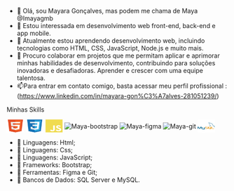 - 👋 Olá, sou Mayara Gonçalves, mas podem me chama de Maya @Imayagmb
- 👀  Estou interessada em desenvolvimento web front-end, back-end e app mobile.
- 🌱 Atualmente estou aprendendo desenvolvimento web, incluindo tecnologias como HTML, CSS, JavaScript, Node.js e muito mais.
- 💞️ Procuro colaborar em projetos que me permitam aplicar e aprimorar minhas habilidades de desenvolvimento, contribuindo para soluções inovadoras e desafiadoras. Aprender e crescer com uma equipe talentosa.
- 📫Para entrar em contato comigo, basta acessar meu perfil profissional : (https://www.linkedin.com/in/mayara-gon%C3%A7alves-281051239/)

<!---
Imayagmb/Imayagmb is a ✨ special ✨ repository because its `README.md` (this file) appears on your GitHub profile.
You can click the Preview link to take a look at your changes.
--->

Minhas Skills
<p align = "left" </p>
   <img align="center" alt="Maya-HTML" height="30" width="40" src="https://raw.githubusercontent.com/devicons/devicon/master/icons/html5/html5-original.svg">
   <img align="center" alt="Maya" height="30" width="40" src="https://raw.githubusercontent.com/devicons/devicon/master/icons/css3/css3-original.svg">
   <img align="center" alt="Maya-Js" height="30" width="40" src="https://raw.githubusercontent.com/devicons/devicon/master/icons/javascript/javascript-plain.svg">
   <img align="center" alt="Maya-bootstrap" height="30" width="40" src="https://uxwing.com/wp-content/themes/uxwing/download/brands-and-social-media/bootstrap-5-logo-icon.png">
   <img align="center" alt="Maya-figma" height="30" width="40" src="https://cdn-icons-png.flaticon.com/512/5968/5968705.png">
   <img align="center" alt="Maya-git" height="30" width="40" src="https://upload.wikimedia.org/wikipedia/commons/thumb/3/3f/Git_icon.svg/2048px-Git_icon.svg.png">
   <img align="center" alt="Maya-mysql" height="30" width="40" src="https://raw.githubusercontent.com/devicons/devicon/master/icons/mysql/mysql-original-wordmark.svg">
   

- 🚀 Linguagens: Html;
- 🚀 Linguagens: Css;
- 🚀 Linguagens: JavaScript;
- 🚀 Frameworks: Bootstrap;
- 🚀 Ferramentas: Figma e Git;
- 🚀 Bancos de Dados: SQL Server e MySQL.
